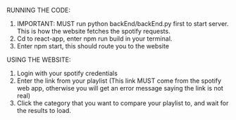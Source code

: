 RUNNING THE CODE:
1. IMPORTANT: MUST run python backEnd/backEnd.py first to start server. This is how the website fetches the spotify requests.
2. Cd to react-app, enter npm run build in your terminal.
3. Enter npm start, this should route you to the website

USING THE WEBSITE:
1. Login with your spotify credentials
2. Enter the link from your playlist (This link MUST come from the spotify web app, otherwise you will get an error message saying the link is not real)
3. Click the category that you want to compare your playlist to, and wait for the results to load.
